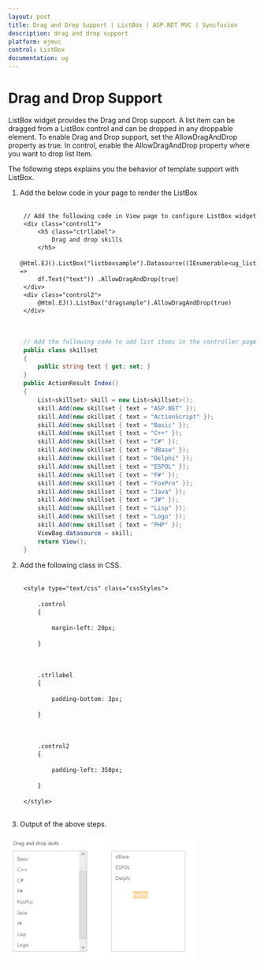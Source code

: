 ```yaml
---
layout: post
title: Drag and Drop Support | ListBox | ASP.NET MVC | Syncfusion
description: drag and drop support
platform: ejmvc
control: ListBox
documentation: ug
---
```


# Drag and Drop Support

ListBox widget provides the Drag and Drop support. A list item can be dragged from a ListBox control and can be dropped in any droppable element. To enable Drag and Drop support, set the AllowDragAndDrop property as true. In control, enable the AllowDragAndDrop property where you want to drop list Item.

The following steps explains you the behavior of template support with ListBox.

1. Add the below code in your page to render the ListBox


   ~~~ cshtml

	// Add the following code in View page to configure ListBox widget 
	<div class="control1"> 
		<h5 class="ctrllabel">
			Drag and drop skills 
		</h5>
		@Html.EJ().ListBox("listboxsample").Datasource((IEnumerable<ug_listbox.controllers.skillset>)ViewBag.datasource).ListBoxFields(df =>
		df.Text("text")) .AllowDragAndDrop(true)
	</div>
	<div class="control2"> 
		@Html.EJ().ListBox("dragsample").AllowDragAndDrop(true)
	</div>
		
   ~~~
   
   
   ~~~ csharp
		
	// Add the following code to add list items in the controller page  
	public class skillset 
	{          
		public string text { get; set; }     
	}       
	public ActionResult Index()   
	{        
		List<skillset> skill = new List<skillset>();   
		skill.Add(new skillset { text = "ASP.NET" });    
		skill.Add(new skillset { text = "ActionScript" }); 
		skill.Add(new skillset { text = "Basic" });      
		skill.Add(new skillset { text = "C++" });       
		skill.Add(new skillset { text = "C#" });      
		skill.Add(new skillset { text = "dBase" });   
		skill.Add(new skillset { text = "Delphi" });      
		skill.Add(new skillset { text = "ESPOL" });     
		skill.Add(new skillset { text = "F#" });      
		skill.Add(new skillset { text = "FoxPro" });  
		skill.Add(new skillset { text = "Java" });   
		skill.Add(new skillset { text = "J#" });    
		skill.Add(new skillset { text = "Lisp" });  
		skill.Add(new skillset { text = "Logo" });   
		skill.Add(new skillset { text = "PHP" });  
		ViewBag.datasource = skill;     
		return View();  
	}

   ~~~
   


2. Add the following class in CSS. 


   ~~~ cshtml 

	<style type="text/css" class="cssStyles">

		.control 
		{

			margin-left: 20px;

		}



		.ctrllabel 
		{

			padding-bottom: 3px;

		}



		.control2 
		{

			padding-left: 350px;

		}

	</style>


   ~~~
   


3. Output of the above steps.

![](Drag-and-Drop-Support_images/Drag-and-Drop-Support_img1.png)



